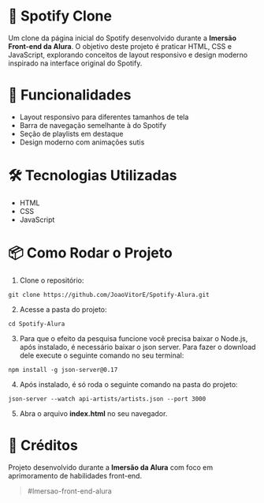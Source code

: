 # 🎵 Spotify Clone

Um clone da página inicial do Spotify desenvolvido durante a **Imersão Front-end da Alura**. O objetivo deste projeto é praticar HTML, CSS e JavaScript, explorando conceitos de layout responsivo e design moderno inspirado na interface original do Spotify.

# 🚀 Funcionalidades
- Layout responsivo para diferentes tamanhos de tela
- Barra de navegação semelhante à do Spotify
- Seção de playlists em destaque
- Design moderno com animações sutis

# 🛠️ Tecnologias Utilizadas
- HTML
- CSS
- JavaScript

# 📦 Como Rodar o Projeto

1. Clone o repositório:
```
git clone https://github.com/JoaoVitorE/Spotify-Alura.git
```
2. Acesse a pasta do projeto:
```
cd Spotify-Alura
```
3. Para que o efeito da pesquisa funcione você precisa baixar o Node.js, após instalado, é necessário baixar o json server. Para fazer o download dele execute o seguinte comando no seu terminal:
```
npm install -g json-server@0.17
```
4. Após instalado, é só roda o seguinte comando na pasta do projeto:
```
json-server --watch api-artists/artists.json --port 3000 
```
5. Abra o arquivo **index.html** no seu navegador.

# 🙌 Créditos
Projeto desenvolvido durante a **Imersão da Alura** com foco em aprimoramento de habilidades front-end. 
>#Imersao-front-end-alura
